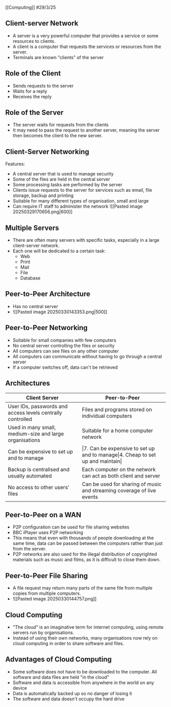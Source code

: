 [[Computing]]
#29/3/25
## Client-server Network
- A server is a very powerful computer that provides a service or some resources to clients.
- A client is a computer that requests the services or resources from the server.
- Terminals are known "clients" of the server
## Role of the Client
- Sends requests to the server
- Waits for a reply
- Receives the reply
## Role of the Server
- The server waits for requests from the clients
- It may need to pass the request to another server, meaning the server then becomes the client to the new server.
## Client-Server Networking
Features:
- A central server that is used to manage security
- Some of the files are held in the central server
- Some processing tasks are performed by the server
- Clients issue requests to the server for services such as email, file storage, backup and printing
- Suitable for many different types of organisation, small and large
- Can require IT staff to administer the network
![[Pasted image 20250329170656.png|600]]
## Multiple Servers
- There are often many servers with specific tasks, especially in a large client-server network.
- Each one will be dedicated to a certain task:
	- Web
	- Print
	- Mail
	- File
	- Database
## Peer-to-Peer Architecture
- Has no central server
- ![[Pasted image 20250330143353.png|500]]
## Peer-to-Peer Networking
- Suitable for small companies with few computers
- No central server controlling the files or security
- All computers can see files on any other computer
- All computers can communicate without having to go through a central server
- If a computer switches off, data can't be retrieved
## Architectures
| Client Server                                              | Peer-to-Peer                                                                         |
| ---------------------------------------------------------- | ------------------------------------------------------------------------------------ |
| User IDs, passwords and access levels centrally controlled | Files and programs stored on individual computers                                    |
| Used in many small, medium-size and large organisations    | Suitable for a home computer network                                                 |
| Can be expensive to set up and to manage                   | \|7. Can be expensive to set up and to manage\|4. Cheap to set up and maintain\|<br> |
| Backup is centralised and usually automated                | Each computer on the network can act as both client and server                       |
| No access to other users’ files                            | Can be used for sharing of music and streaming coverage of live events               |
## Peer-to-Peer on a WAN
- P2P configuration can be used for file sharing websites
- BBC iPlayer uses P2P networking
- This means that even with thousands of people downloading at the same time, data can be passed between the computers rather than just from the server.
- P2P networks are also used for the illegal distribution of copyrighted materials such as music and films, as it is difficult to close them down.
## Peer-to-Peer File Sharing
- A file request may return many parts of the same file from multiple copies from multiple computers.
- ![[Pasted image 20250330144757.png]]
## Cloud Computing
- "The cloud" is an imaginative term for internet computing, using remote servers run by organisations.
- Instead of using their own networks, many organisations now rely on cloud computing in order to share software and files.
## Advantages of Cloud Computing
- Some software does not have to be downloaded to the computer. All software and data files are held "in the cloud"
- Software and data is accessible from anywhere in the world on any device
- Data is automatically backed up so no danger of losing it
- The software and data doesn't occupy the hard drive